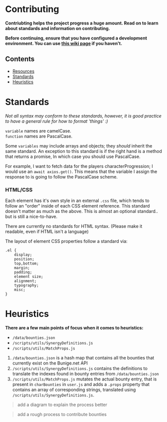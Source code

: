 # Contributing
**Contriubting helps the project progress a huge amount. Read on to learn about standards and information on contributing.**

**Before continuing, ensure that you have configured a development environment. You can use [this wiki page](https://github.com/brendanprice2003/D2-Synergy/wiki/Developer-Guide) if you haven't.**

## Contents
* [Resources]()
* [Standards](https://github.com/brendanprice2003/D2-Synergy/blob/main/CONTRIBUTING.md#standards)
* [Heuristics](https://github.com/brendanprice2003/D2-Synergy/blob/main/CONTRIBUTING.md#heuristics)


# Standards

*Not all syntax may conform to these standards, however, it is good practice to have a general rule for how to format 'things' :)*

`variable` names are camelCase.<br>
`function` names are PascalCase.

Some `variables` may include arrays and objects; they *should* inherit the same standard. An exception to this standard is if the right hand is a method that returns a promise, In which case you should use PascalCase.

For example, I want to fetch data for the players characterProgression; I would use an `await axios.get()`. This means that the variable I assign the response to is going to follow the PascalCase scheme.

### HTML/CSS

Each element has it's own style in an external `.css` file, which tends to follow an "order" inside of each CSS element reference. This standard doesn't matter as much as the above. This is almost an optional standard.. but is still a nice-to-have.

There are currently no standards for HTML syntax. (Please make it readable, even if HTML isn't a language)

The layout of element CSS properties follow a standard via:

```
.el {
    display;
    position;
    top,bottom;
    margin;
    padding;
    element size;
    alignment;
    typography;
    misc;
}
```

# Heuristics
**There are a few main points of focus when it comes to heuristics:**

* `/data/bounties.json`
* `/scripts/utils/SynergyDefinitions.js`
* `/scripts/utils/MatchProps.js`

1. `/data/bounties.json` is a hash map that contains all the bounties that currently exist on the Bunige.net API
2. `/scripts/utils/SynergyDefinitions.js` contains the definitions to translate the indexes found in bounty entries from `/data/bounties.json`
3. `/scripts/utils/MatchProps.js` mutates the actual bounty entry, that is present in `charBounties` in `user.js` and adds a `.props` property that contains an array of corresponding strings, translated using `/scripts/utils/SynergyDefinitions.js`.

> add a diagram to explain the process better

> add a rough process to contribute bounties
